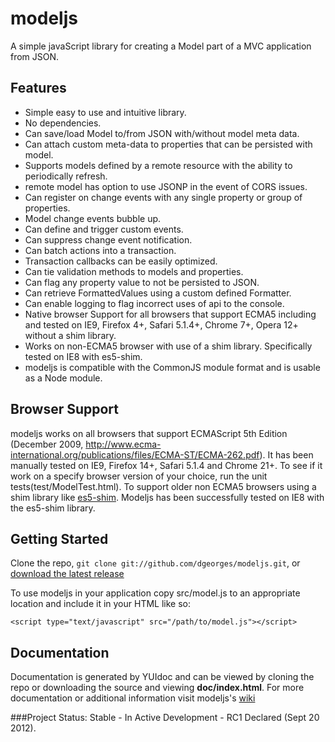 modeljs
=======

A simple javaScript library for creating a Model part of a MVC application from JSON.

Features
--------------------
  - Simple easy to use and intuitive library.
  - No dependencies.
  - Can save/load Model to/from JSON with/without model meta data.
  - Can attach custom meta-data to properties that can be persisted with model.
  - Supports models defined by a remote resource with the ability to periodically refresh.
  - remote model has option to use JSONP in the event of CORS issues.
  - Can register on change events with any single property or group of properties.
  - Model change events bubble up.
  - Can define and trigger custom events.
  - Can suppress change event notification.
  - Can batch actions into a transaction.
  - Transaction callbacks can be easily optimized.
  - Can tie validation methods to models and properties.
  - Can flag any property value to not be persisted to JSON.
  - Can retrieve FormattedValues using a custom defined Formatter.
  - Can enable logging to flag incorrect uses of api to the console.
  - Native browser Support for all browsers that support ECMA5 including and tested on IE9, Firefox 4+, Safari 5.1.4+, Chrome 7+, Opera 12+ without a shim library.
  - Works on non-ECMA5 browser with use of a shim library. Specifically tested on IE8 with es5-shim.
  - modeljs is compatible with the CommonJS module format and is usable as a Node module.



Browser Support
---------------
modeljs works on all browsers that support ECMAScript 5th Edition (December 2009, http://www.ecma-international.org/publications/files/ECMA-ST/ECMA-262.pdf).  It has been manually tested on IE9, Firefox 14+, Safari 5.1.4 and Chrome 21+. To see if it work on a specify browser version of your choice, run the unit tests(test/ModelTest.html). To support older non ECMA5 browsers using a shim library like [es5-shim](https://github.com/kriskowal/es5-shim). Modeljs has been successfully tested on IE8 with the es5-shim library.

Getting Started
------------------
Clone the repo, `git clone git://github.com/dgeorges/modeljs.git`, or [download the latest release](https://github.com/dgeorges/modeljs/zipball/master)

To use modeljs in your application copy src/model.js to an appropriate location and include it in your HTML like so:

    <script type="text/javascript" src="/path/to/model.js"></script>

Documentation
------------------
Documentation is generated by YUIdoc and can be viewed by cloning the repo or downloading the source and viewing **doc/index.html**.
For more documentation or additional information visit modeljs's [wiki](https://github.com/dgeorges/modeljs/wiki)


###Project Status: Stable - In Active Development - RC1 Declared (Sept 20 2012).
